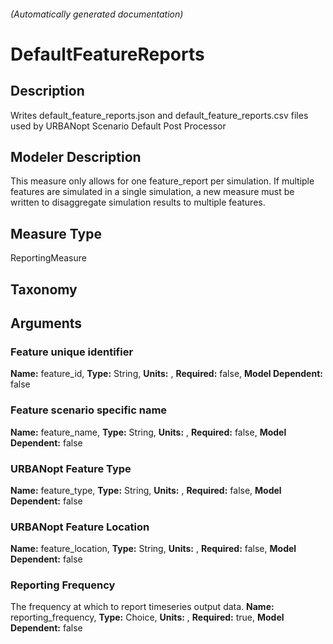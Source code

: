

###### (Automatically generated documentation)

# DefaultFeatureReports

## Description
Writes default_feature_reports.json and default_feature_reports.csv files used by URBANopt Scenario Default Post Processor

## Modeler Description
This measure only allows for one feature_report per simulation. If multiple features are simulated in a single simulation, a new measure must be written to disaggregate simulation results to multiple features.

## Measure Type
ReportingMeasure

## Taxonomy


## Arguments


### Feature unique identifier

**Name:** feature_id,
**Type:** String,
**Units:** ,
**Required:** false,
**Model Dependent:** false

### Feature scenario specific name

**Name:** feature_name,
**Type:** String,
**Units:** ,
**Required:** false,
**Model Dependent:** false

### URBANopt Feature Type

**Name:** feature_type,
**Type:** String,
**Units:** ,
**Required:** false,
**Model Dependent:** false

### URBANopt Feature Location

**Name:** feature_location,
**Type:** String,
**Units:** ,
**Required:** false,
**Model Dependent:** false

### Reporting Frequency
The frequency at which to report timeseries output data.
**Name:** reporting_frequency,
**Type:** Choice,
**Units:** ,
**Required:** true,
**Model Dependent:** false




